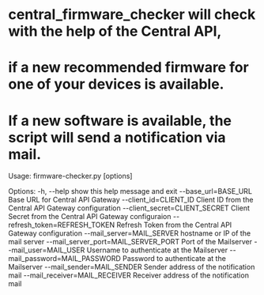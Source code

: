 # central_firmware_checker will check with the help of the Central API, 
# if a new recommended firmware for one of your devices is available. 
# If a new software is available, the script will send a notification via mail. 
Usage: firmware-checker.py [options]

Options:
  -h, --help            show this help message and exit
  --base_url=BASE_URL   Base URL for Central API Gateway
  --client_id=CLIENT_ID
                        Client ID from the Central API Gateway configuration
  --client_secret=CLIENT_SECRET
                        Client Secret from the Central API Gateway
                        configuraion
  --refresh_token=REFRESH_TOKEN
                        Refresh Token from the Central API Gateway
                        configuration
  --mail_server=MAIL_SERVER
                        hostname or IP of the mail server
  --mail_server_port=MAIL_SERVER_PORT
                        Port of the Mailserver
  --mail_user=MAIL_USER
                        Username to authenticate at the Mailserver
  --mail_password=MAIL_PASSWORD
                        Password to authenticate at the Mailserver
  --mail_sender=MAIL_SENDER
                        Sender address of the notification mail
  --mail_receiver=MAIL_RECEIVER
                        Receiver address of the notification mail

